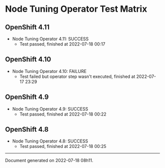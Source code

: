 
Node Tuning Operator Test Matrix
================================

OpenShift 4.11
--------------



* Node Tuning Operator 4.11: SUCCESS
  - Test passed, finished at 2022-07-18 00:17






OpenShift 4.10
--------------



* Node Tuning Operator 4.10: FAILURE
  - Test failed but operator step wasn't executed, finished at 2022-07-17 23:29






OpenShift 4.9
-------------



* Node Tuning Operator 4.9: SUCCESS
  - Test passed, finished at 2022-07-18 00:22






OpenShift 4.8
-------------



* Node Tuning Operator 4.8: SUCCESS
  - Test passed, finished at 2022-07-18 00:25






---
Document generated on 2022-07-18 08h11.
